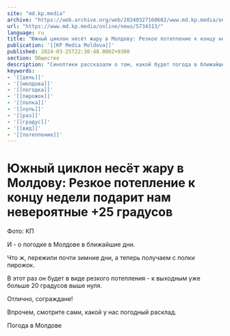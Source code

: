 ```yaml
---
site: "md.kp.media"
archive: "https://web.archive.org/web/20240327160602/www.md.kp.media/online/news/5734313/"
url: "https://www.md.kp.media/online/news/5734313/"
language: ru
title: "Южный циклон несёт жару в Молдову: Резкое потепление к концу недели подарит нам невероятные +25 градусов"
publication: '[[KP Media Moldova]]'
published: 2024-03-25T22:30:48.000Z+0300
section: Общество
description: "Синоптики рассказали о том, какой будет погода в ближайшее время"
keywords:
- '[[день]]'
- '[[молдова]]'
- '[[погодка]]'
- '[[пирожок]]'
- '[[полка]]'
- '[[нуль]]'
- '[[раз]]'
- '[[градус]]'
- '[[вид]]'
- '[[потепление]]'
---
```


# Южный циклон несёт жару в Молдову: Резкое потепление к концу недели подарит нам невероятные +25 градусов

Фото: КП

И - о погодке в Молдове в ближайшие дни.

Что ж, пережили почти зимние дни, а теперь получаем с полки пирожок.

В этот раз он будет в виде резкого потепления - к выходным уже больше 20 градусов выше нуля.

Отлично, сограждане!

Впрочем, смотрите сами, какой у нас погодный расклад.

Погода в Молдове